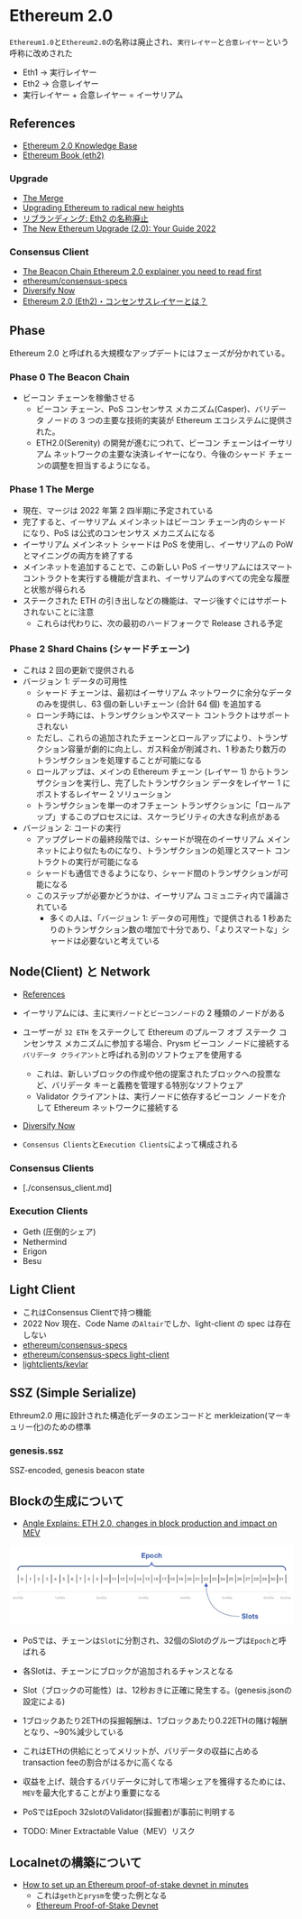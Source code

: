 # Ethereum 2.0

`Ethereum1.0`と`Ethereum2.0`の名称は廃止され、`実行レイヤー`と`合意レイヤー`という呼称に改めされた

- Eth1 -> 実行レイヤー
- Eth2 -> 合意レイヤー
- 実行レイヤー + 合意レイヤー = イーサリアム

## References
- [Ethereum 2.0 Knowledge Base](https://kb.beaconcha.in/)
- [Ethereum Book (eth2)](https://eth2.incessant.ink/book/00__introduction/00__foreword.html)

### Upgrade
- [The Merge](https://ethereum.org/en/upgrades/merge/)
- [Upgrading Ethereum to radical new heights](https://ethereum.org/en/upgrades/)
- [リブランディング: Eth2 の名称廃止](https://blog.ethereum.org/ja/2022/01/24/the-great-eth2-renaming)
- [The New Ethereum Upgrade (2.0): Your Guide 2022](https://www.alchemy.com/overviews/ethereum-2-0-your-guide-for-2022)

### Consensus Client
- [The Beacon Chain Ethereum 2.0 explainer you need to read first](https://ethos.dev/beacon-chain)
- [ethereum/consensus-specs](https://github.com/ethereum/consensus-specs/tree/dev/specs/altair/light-client)
- [Diversify Now](https://clientdiversity.org/)
- [Ethereum 2.0 (Eth2)・コンセンサスレイヤーとは？](https://pontem.network/posts/ethereum-2-0-eth2-konsensasureiyatoha)

## Phase

Ethereum 2.0 と呼ばれる大規模なアップデートにはフェーズが分かれている。

### Phase 0 The Beacon Chain

- ビーコン チェーンを稼働させる
  - ビーコン チェーン、PoS コンセンサス メカニズム(Casper)、バリデータ ノードの 3 つの主要な技術的実装が Ethereum エコシステムに提供された。
  - ETH2.0(Serenity) の開発が進むにつれて、ビーコン チェーンはイーサリアム ネットワークの主要な決済レイヤーになり、今後のシャード チェーンの調整を担当するようになる。

### Phase 1 The Merge

- 現在、マージは 2022 年第 2 四半期に予定されている
- 完了すると、イーサリアム メインネットはビーコン チェーン内のシャードになり、PoS は公式のコンセンサス メカニズムになる
- イーサリアム メインネット シャードは PoS を使用し、イーサリアムの PoW とマイニングの両方を終了する
- メインネットを追加することで、この新しい PoS イーサリアムにはスマート コントラクトを実行する機能が含まれ、イーサリアムのすべての完全な履歴と状態が得られる
- ステークされた ETH の引き出しなどの機能は、マージ後すぐにはサポートされないことに注意
  - これらは代わりに、次の最初のハードフォークで Release される予定

### Phase 2 Shard Chains (シャードチェーン)

- これは 2 回の更新で提供される
- バージョン 1: データの可用性
  - シャード チェーンは、最初はイーサリアム ネットワークに余分なデータのみを提供し、63 個の新しいチェーン (合計 64 個) を追加する
  - ローンチ時には、トランザクションやスマート コントラクトはサポートされない
  - ただし、これらの追加されたチェーンとロールアップにより、トランザクション容量が劇的に向上し、ガス料金が削減され、1 秒あたり数万のトランザクションを処理することが可能になる
  - ロールアップは、メインの Ethereum チェーン (レイヤー 1) からトランザクションを実行し、完了したトランザクション データをレイヤー 1 にポストするレイヤー 2 ソリューション
  - トランザクションを単一のオフチェーン トランザクションに「ロールアップ」するこのプロセスには、スケーラビリティの大きな利点がある
- バージョン 2: コードの実行
  - アップグレードの最終段階では、シャードが現在のイーサリアム メインネットにより似たものになり、トランザクションの処理とスマート コントラクトの実行が可能になる
  - シャードも通信できるようになり、シャード間のトランザクションが可能になる
  - このステップが必要かどうかは、イーサリアム コミュニティ内で議論されている
    - 多くの人は、「バージョン 1: データの可用性」で提供される 1 秒あたりのトランザクション数の増加で十分であり、「よりスマートな」シャードは必要ないと考えている

## Node(Client) と Network

- [References](https://docs.prylabs.network/docs/concepts/nodes-networks)

- イーサリアムには、主に`実行ノード`と`ビーコンノード`の 2 種類のノードがある
- ユーザーが `32 ETH` をステークして Ethereum のプルーフ オブ ステーク コンセンサス メカニズムに参加する場合、Prysm ビーコン ノードに接続する`バリデータ クライアント`と呼ばれる別のソフトウェアを使用する
  - これは、新しいブロックの作成や他の提案されたブロックへの投票など、バリデータ キーと義務を管理する特別なソフトウェア
  - Validator クライアントは、実行ノードに依存するビーコン ノードを介して Ethereum ネットワークに接続する

- [Diversify Now](https://clientdiversity.org/)
- `Consensus Clients`と`Execution Clients`によって構成される

### Consensus Clients
- [./consensus_client.md]

### Execution Clients

- Geth (圧倒的シェア)
- Nethermind
- Erigon
- Besu


## Light Client
- これはConsensus Clientで持つ機能
- 2022 Nov 現在、Code Name の`Altair`でしか、light-client の spec は存在しない
- [ethereum/consensus-specs](https://github.com/ethereum/consensus-specs/)
- [ethereum/consensus-specs light-client](https://github.com/ethereum/consensus-specs/tree/dev/specs/altair/light-client)
- [lightclients/kevlar](https://github.com/lightclients/kevlar)

## SSZ (Simple Serialize)

Ethreum2.0 用に設計された構造化データのエンコードと merkleization(マーキュリー化)のための標準

### genesis.ssz

SSZ-encoded, genesis beacon state

## Blockの生成について
- [Angle Explains: ETH 2.0, changes in block production and impact on MEV](https://blog.angle.money/angle-explains-eth-2-0-changes-in-block-production-and-impact-on-mev-f9c6f353c6bd)

![eth2 epoch slot](https://raw.githubusercontent.com/hiromaily/documents/main/images/eth2_epoch_slot.webp "eth2 epoch slot")

- PoSでは、チェーンは`Slot`に分割され、32個のSlotのグループは`Epoch`と呼ばれる
- 各Slotは、チェーンにブロックが追加されるチャンスとなる
- Slot（ブロックの可能性）は、12秒おきに正確に発生する。(genesis.jsonの設定による)
- 1ブロックあたり2ETHの採掘報酬は、1ブロックあたり0.22ETHの賭け報酬となり、~90%減少している
- これはETHの供給にとってメリットが、バリデータの収益に占めるtransaction feeの割合がはるかに高くなる
- 収益を上げ、競合するバリデータに対して市場シェアを獲得するためには、`MEV`を最大化することがより重要になる
- PoSではEpoch 32slotのValidator(採掘者)が事前に判明する

- TODO: Miner Extractable Value（MEV）リスク

## Localnetの構築について
- [How to set up an Ethereum proof-of-stake devnet in minutes](https://rauljordan.com/2022/08/21/how-to-setup-a-proof-of-stake-devnet.html)
  - これは`geth`と`prysm`を使った例となる
  - [Ethereum Proof-of-Stake Devnet](https://github.com/rauljordan/eth-pos-devnet)
